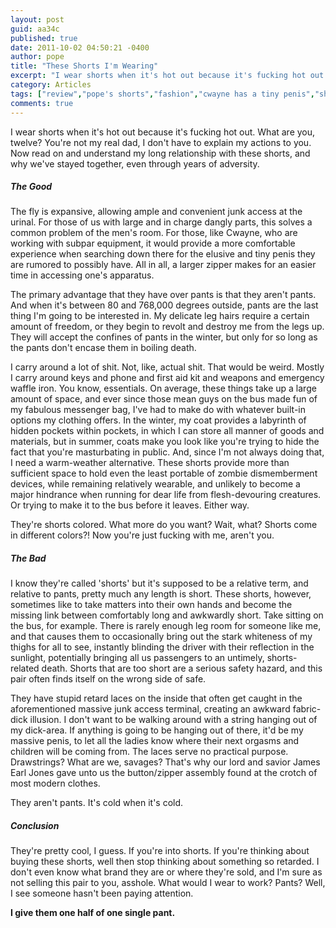 ```yaml
---
layout: post
guid: aa34c
published: true
date: 2011-10-02 04:50:21 -0400
author: pope
title: "These Shorts I'm Wearing"
excerpt: "I wear shorts when it's hot out because it's fucking hot out. What are you, twelve? You're not my real dad, I don't have to explain my actions to you. Now read on and understand my long relationship with these shorts, and why we've stayed together, even through years of adversity."
category: Articles
tags: ["review","pope's shorts","fashion","cwayne has a tiny penis","short pants","you can't have my shorts","shorts"]
comments: true 
---
```


I wear shorts when it's hot out because it's fucking hot out. What are you, twelve? You're not my real dad, I don't have to explain my actions to you. Now read on and understand my long relationship with these shorts, and why we've stayed together, even through years of adversity.

##### The Good

The fly is expansive, allowing ample and convenient junk access at the urinal. For those of us with large and in charge dangly parts, this solves a common problem of the men's room. For those, like Cwayne, who are working with subpar equipment, it would provide a more comfortable experience when searching down there for the elusive and tiny penis they are rumored to possibly have. All in all, a larger zipper makes for an easier time in accessing one's apparatus.

The primary advantage that they have over pants is that they aren't pants. And when it's between 80 and 768,000 degrees outside, pants are the last thing I'm going to be interested in. My delicate leg hairs require a certain amount of freedom, or they begin to revolt and destroy me from the legs up. They will accept the confines of pants in the winter, but only for so long as the pants don't encase them in boiling death.

I carry around a lot of shit. Not, like, actual shit. That would be weird. Mostly I carry around keys and phone and first aid kit and weapons and emergency waffle iron. You know, essentials. On average, these things take up a large amount of space, and ever since those mean guys on the bus made fun of my fabulous messenger bag, I've had to make do with whatever built-in options my clothing offers. In the winter, my coat provides a labyrinth of hidden pockets within pockets, in which I can store all manner of goods and materials, but in summer, coats make you look like you're trying to hide the fact that you're masturbating in public. And, since I'm not always doing that, I need a warm-weather alternative. These shorts provide more than sufficient space to hold even the least portable of zombie dismemberment devices, while remaining relatively wearable, and unlikely to become a major hindrance when running for dear life from flesh-devouring creatures. Or trying to make it to the bus before it leaves. Either way.

They're shorts colored. What more do you want? Wait, what? Shorts come in different colors?! Now you're just fucking with me, aren't you.

##### The Bad

I know they're called 'shorts' but it's supposed to be a relative term, and relative to pants, pretty much any length is short. These shorts, however, sometimes like to take matters into their own hands and become the missing link between comfortably long and awkwardly short. Take sitting on the bus, for example. There is rarely enough leg room for someone like me, and that causes them to occasionally bring out the stark whiteness of my thighs for all to see, instantly blinding the driver with their reflection in the sunlight, potentially bringing all us passengers to an untimely, shorts-related death. Shorts that are too short are a serious safety hazard, and this pair often finds itself on the wrong side of safe.

They have stupid retard laces on the inside that often get caught in the aforementioned massive junk access terminal, creating an awkward fabric-dick illusion. I don't want to be walking around with a string hanging out of my dick-area. If anything is going to be hanging out of there, it'd be my massive penis, to let all the ladies know where their next orgasms and children will be coming from. The laces serve no practical purpose. Drawstrings? What are we, savages? That's why our lord and savior James Earl Jones gave unto us the button/zipper assembly found at the crotch of most modern clothes.

They aren't pants. It's cold when it's cold.

##### Conclusion

They're pretty cool, I guess. If you're into shorts. If you're thinking about buying these shorts, well then stop thinking about something so retarded. I don't even know what brand they are or where they're sold, and I'm sure as not selling this pair to you, asshole. What would I wear to work? Pants? Well, I see someone hasn't been paying attention.

**I give them one half of one single pant.**